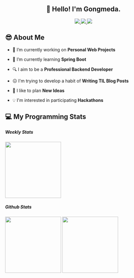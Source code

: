 <h2 align="center">👋 Hello! I'm Gongmeda.</h2>

<p align="center">
<a href="https://velog.io/@gongmeda/">
  <img src="https://img.shields.io/badge/Tech_Blog-black?style=flat-square&logo=github&logoColor=white"></img>
</a>
<a href="#">
  <img src="https://img.shields.io/badge/Portfolio-white?style=flat-square&logo=Notion&logoColor=black"></img>
</a>
<a href="mailto:gongmeda@gmail.com">
  <img src="https://img.shields.io/badge/Gmail-d14836?style=flat-square&logo=Gmail&logoColor=white"></img>
</a>
</p>

## 😎 About Me

- 🔭 I’m currently working on **Personal Web Projects**

- 🌱 I’m currently learning **Spring Boot**

- 🔍 I aim to be a **Professional Backend Developer**

- 😖 I'm trying to develop a habit of **Writing TIL Blog Posts**

- 🌟 I like to plan **New Ideas**

- 💡 I'm interested in participating **Hackathons**


## 💻 My Programming Stats

##### Weekly Stats
<p>
  <img height="180rem" src="https://github-readme-stats.vercel.app/api/wakatime?username=Gongmeda&layout=compact"></img>
</p>

##### Github Stats
<p>
  <img height="180rem" src="https://github-readme-stats.vercel.app/api?username=Gongmeda&show_icons=true"></img>
  <img height="180rem" src="https://github-readme-stats.vercel.app/api/top-langs/?username=Gongmeda&layout=compact"></img>
</p>
